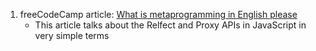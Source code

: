 1. freeCodeCamp article: [What is metaprogramming in English please](https://www.freecodecamp.org/news/what-is-metaprogramming-in-javascript-in-english-please/)
    * This article talks about the Relfect and Proxy APIs in JavaScript in very simple terms